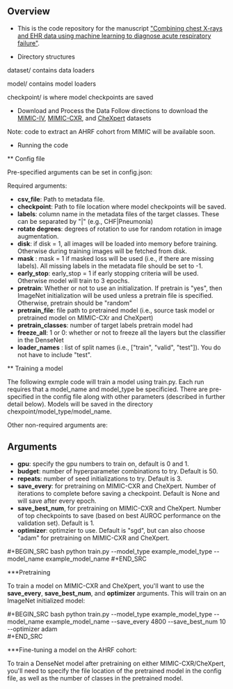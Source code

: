 ## Overview
- This is the code repository for the manuscript ["Combining chest X-rays and EHR data using machine learning to diagnose acute respiratory failure"](https://arxiv.org/pdf/2108.12530.pdf). 

* Directory structures

dataset/ contains data loaders

model/ contains model loaders

checkpoint/ is where model checkpoints are saved

* Download and Process the Data 
Follow directions to download the [MIMIC-IV](https://physionet.org/content/mimiciv/0.4/), [MIMIC-CXR](https://physionet.org/content/mimic-cxr/2.0.0/), and [CheXpert](https://stanfordmlgroup.github.io/competitions/chexpert/) datasets

Note: code to extract an AHRF cohort from MIMIC will be available soon. 

* Running the code

** Config file 

Pre-specified arguments can be set in config.json: 

Required arguments: 

- **csv_file**: Path to metadata file.  
- **checkpoint**: Path to file location where model checkpoints will be saved. 
- **labels**: column name in the metadata files of the target classes. These can be separated by "|" (e.g., CHF|Pneumonia)
- **rotate degrees**: degrees of rotation to use for random rotation in image augmentation. 
- **disk**: if disk = 1, all images will be loaded into memory before training. Otherwise during training images will be fetched from disk. 
- **mask** : mask = 1 if masked loss will be used (i.e., if there are missing labels). All missing labels in the metadata file should be set to -1. 
- **early_stop**: early_stop = 1 if early stopping criteria will be used. Otherwise model will train to 3 epochs. 
- **pretrain**: Whether or not to use an initialization. If pretrain is "yes", then ImageNet initialization will be used unless a pretrain file is specified. Otherwise, pretrain should be "random" 
- **pretrain_file**: file path to pretrained model (i.e., source task model or pretrained model on MIMIC-CXr and CheXpert)
- **pretrain_classes**: number of target labels pretrain model had 
- **freeze_all**: 1 or 0: whether or not to freeze all the layers but the classifier in the DenseNet
- **loader_names** : list of split names (i.e., \["train", "valid", "test"\]). You do not have to include "test". 


** Training a model 

The following exmple code will train a model using train.py. Each run requires that a model_name and model_type be specificied. There are pre-specified in the config file along with other parameters (described in further detail below). Models will be saved in the directory chexpoint/model_type/model_name. 

Other non-required arguments are: 

## Arguments
- **gpu**: specify the gpu numbers to train on, default is 0 and 1. 
- **budget**: number of hyperparameter combinations to try. Default is 50. 
- **repeats**: number of seed initializations to try. Default is 3. 
- **save_every**: for pretraining on MIMIC-CXR and CheXpert. Number of iterations to complete before saving a checkpoint. Default is None and will save after every epoch. 
- **save_best_num**, for pretraining on MIMIC-CXR and CheXpert. Number of top checkpoints to save (based on best AUROC performance on the validation set). Default is 1. 
- **optimizer**: optimzier to use. Default is "sgd", but can also choose "adam" for pretraining on MIMIC-CXR and CheXpert. 

#+BEGIN_SRC bash
python train.py --model_type example_model_type --model_name example_model_name 
#+END_SRC

***Pretraining

To train a model on MIMIC-CXR and CheXpert, you'll want to use the **save_every**, **save_best_num**, and **optimizer** arguments. This will train on an ImageNet initialized model: 

#+BEGIN_SRC bash
python train.py --model_type example_model_type --model_name example_model_name --save_every 4800 --save_best_num 10 --optimizer adam  
#+END_SRC

***Fine-tuning a model on the AHRF cohort: 

To train a DenseNet model after pretraining on either MIMIC-CXR/CheXpert, you'll need to specify the file location of the pretrained model in the config file, as well as the number of classes in the pretrained model. 
